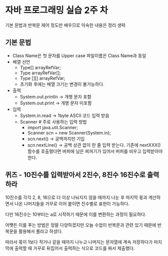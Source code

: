 # 자바 프로그래밍 실습 2주 차

기본 문법과 반복문 제어 정도만 배우므로 익숙한 내용은 정리 생략

## 기본 문법

- Class Name은 첫 문자를 Upper case
  파일이름은 Class Name과 동일
- 배열 선언
  - Type[] arrayRefVar;
  - Type arrayRefVar[];
  - Type [][] arrayRefVar;
  - 초기화 후에는 배열 크기는 변경이 불가능하다.
- 출력
  - System.out.println -> 개행 문자 포함
  - System.out.print -> 개행 문자 미포함
- 입력
  - System.in.read -> 1byte ASCII 코드 입력 받음
  - Scanner # 주로 사용하는 입력 방법
    - import java.util.Scanner;
    - Scanner scn = new Scanner(System.in);
    - scn.next() -> 공백까지만 기입
    - scn.nextLine() -> 공백 상관 없이 한 줄 입력 받는다. 기존에 nextXXX() 함수를 호출했다면 버퍼에 남은 찌꺼기가 있어서 버퍼를 비우고 입력받아야 한다. 

## 퀴즈 - 10진수를 입력받아서 2진수, 8진수 16진수로 출력하라

10진수를 각각 2, 8, 16으로 더 이상 나눠지지 않을 때까지 나눈 후 마지막 몫과 계산하면서 나온 나머지들을 거꾸로 이어 붙이면 진수별로 표현이 가능하다.

다만 16진수는 10부터는 a로 시작하기 때문에 이를 변환하는 과정이 필요하다.

어쨋든 이를 푸는 방법은 정말 다양하겠지만 오늘 수업이 반복문과 관련 있기 때문에 반복문을 활용해서 풀라고 하셨다.

따라서 몫이 1보다 작거나 같을 때까지 나누고 나머지는 문자열에 계속 저장하다가 마지막에 출력할 때 거꾸로 뒤집어서 출력하는 식으로 코드를 짜서 제출했다.

